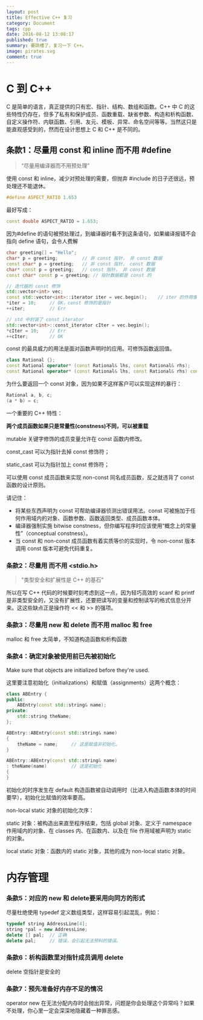 ```yaml
---
layout: post
title: Effective C++ 复习
category: Document
tags: cpp
date: 2016-08-12 13:08:17
published: true
summary: 要跳槽了，复习一下 C++。
image: pirates.svg
comment: true
---
```


# C 到 C++

C 是简单的语言，真正提供的只有宏、指针、结构、数组和函数。C++ 中 C 的这些特性仍存在，但多了私有和保护成员、函数重载、缺省参数、构造和析构函数、自定义操作符、内联函数、引用、友元、模板、异常、命名空间等等。当然这只是能直观感受到的，然而在设计思想上 C 和 C++ 是不同的。

条款1：尽量用 const 和 inline 而不用 #define
---

> “尽量用编译器而不用预处理”

使用 const 和 inline，减少对预处理的需要，但抛弃 #include 的日子还很远，预处理还不能退休。

```cpp
#define ASPECT_RATIO 1.653
```

最好写成：

```cpp
const double ASPECT_RATIO = 1.653;
```

因为#define 的语句被预处理过，到编译器时看不到这条语句，如果编译报错不会指向 define 语句，会令人费解

```cpp
char greeting[] = "Hello";
char* p = greeting;         // 非 const 指针， 非 const 数据
const char* p = greeting;   // 非 const 指针， const 数据
char* const p = greeting;   // const 指针， 非 const 数据
const char* const p = greeting; // 指针数据都是 const 的

// 迭代器的 const 修饰
std::vector<int> vec;
const std::vector<int>::iterator iter = vec.begin();    // iter 的作用像个 T* const
*iter = 10;     // OK，const 修饰的是指针
++iter;         // Err

// std 中封装了 const_iterator
std::vector<int>::const_iterator cIter = vec.begin();
*cIter = 10;    // Err
++cIter;        // OK
```

const 的最具威力的用法是面对函数声明时的应用。可修饰函数返回值。

```cpp
class Rational {};
const Rational operator* (const Rational& lhs, const Rational& rhs);
const Rational operator* (const Rational& lhs, const Rational& rhs) const;  // 第一个 const 修饰返回值，后面的 const 修饰成员函数，意指：函数内不可修改非静态成员变量的值。
```

为什么要返回一个 const 对象，因为如果不这样客户可以实现这样的暴行：

```cpp
Rational a, b, c;
(a * b) = c;
```

一个重要的 C++ 特性：

**两个成员函数如果只是常量性(constness)不同，可以被重载**

mutable 关键字修饰的成员变量允许在 const 函数内修改。

const_cast 可以为指针去掉 const 修饰符；

static_cast 可以为指针加上 const 修饰符；

可以使用 const 成员函数来实现 non-const 同名成员函数，反之就违背了 const 函数的设计原则。

请记住：

- 将某些东西声明为 const 可帮助编译器侦测出错误用法。const 可被施加于任何作用域内的对象、函数参数、函数返回类型、成员函数本体。
- 编译器强制实施 bitwise constness，但你编写程序时应该使用“概念上的常量性”（conceptual constness）。
- 当 const 和 non-const 成员函数有着实质等价的实现时，令 non-const 版本调用 const 版本可避免代码重复。

### 条款2：尽量用 <iostream> 而不用 <stdio.h>

> "类型安全和扩展性是 C++ 的基石"

所以在写 C++ 代码的时候要时刻考虑到这一点，因为轻巧高效的 scanf 和 printf 是非类型安全的，又没有扩展性，还要把读写的变量和控制读写的格式信息分开来。这这些缺点正是操作符 << 和 >> 的强项。


### 条款3：尽量用 new 和 delete 而不用 malloc 和 free

malloc 和 free 太简单，不知道构造函数和析构函数


### 条款4：确定对象被使用前已先被初始化

Make sure that objects are initialized before they're used.

这里要注意初始化（initializations）和赋值（assignments）这两个概念：

```cpp
class ABEntry {
public:
    ABEntry(const std::string& name);
private:
    std::string theName;
};

ABEntry::ABEntry(const std::string& name)
{
    theName = name;     // 这是赋值非初始化。
}

ABEntry::ABEntry(const std::string& name)
: theName(name)         // 这是初始化
{
}
```

初始化的时序发生在 default 构造函数被自动调用时（比进入构造函数本体的时间要早），初始化比赋值的效率要高。

non-local static 对象的初始化次序：

static 对象：被构造出来直至程序结束，包括 global 对象、定义于 namespace 作用域内的对象、在 classes 内、在函数内、以及在 file 作用域被声明为 static 的对象。

local static 对象：函数内的 static 对象，其他的成为 non-local static 对象。



# 内存管理

### 条款5：对应的 new 和 delete要采用向同方的形式

尽量杜绝使用 typedef 定义数组类型，这样容易引起混乱，例如：

```cpp
typedef string AddressLine[4];
string *pal = new AddressLine;
delete [] pal;  // 正确
delete pal;     // 错误，会引起无法预料的错误。
```

### 条款6：析构函数里对指针成员调用 delete

delete 空指针是安全的

### 条款7：预先准备好内存不足的情况

operator new 在无法分配内存时会抛出异常，问题是你会处理这个异常吗？如果不处理，你心里一定会深深地隐藏着一种罪恶感。
